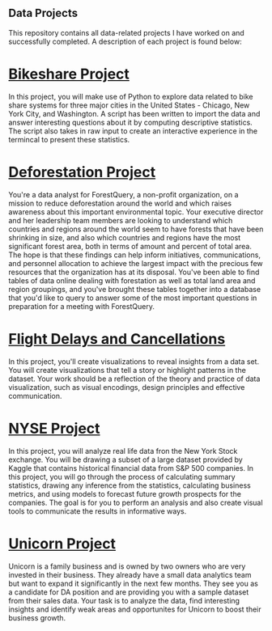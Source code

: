 ## Data Projects
This repository contains all data-related projects I have worked on and successfully completed. A description of each project is found below:

# [Bikeshare Project](https://github.com/Ithielwen/Data-Projects/tree/main/Bikeshare%20Project)
In this project, you will make use of Python to explore data related to bike share systems for three major cities in the United States - Chicago, New York City, and Washington. A script has been written to import the data and answer interesting questions about it by computing descriptive statistics. The script also takes in raw input to create an interactive experience in the termincal to present these statistics.

# [Deforestation Project](https://github.com/Ithielwen/Data-Projects/tree/main/Deforestation%20Project)
You're a data analyst for ForestQuery, a non-profit organization, on a mission to reduce deforestation around the world and which raises awareness about this important environmental topic. Your executive director and her leadership team members are looking to understand which countries and regions around the world seem to have forests that have been shrinking in size, and also which countries and regions have the most significant forest area, both in terms of amount and percent of total area. The hope is that these findings can help inform initiatives, communications, and personnel allocation to achieve the largest impact with the precious few resources that the organization has at its disposal. You've been able to find tables of data online dealing with forestation as well as total land area and region groupings, and you've brought these tables together into a database that you'd like to query to answer some of the most important questions in preparation for a meeting with ForestQuery.

# [Flight Delays and Cancellations](https://github.com/Ithielwen/Data-Projects/tree/main/Flight%20Delays%20and%20Cancellations)
In this project, you'll create visualizations to reveal insights from a data set. You will create visualizations that tell a story or highlight patterns in the dataset. Your work should be a reflection of the theory and practice of data visualization, such as visual encodings, design principles and effective communication.

# [NYSE Project](https://github.com/Ithielwen/Data-Projects/tree/main/NYSE%20Project)
In this project, you will analyze real life data fron the New York Stock exchange. You will be drawing a subset of a large dataset provided by Kaggle that contains historical financial data from S&P 500 companies. In this project, you will go through the process of calculating summary statistics, drawing any inference from the statistics, calculating business metrics, and using models to forecast future growth prospects for the companies. The goal is for you to perform an analysis and also create visual tools to communicate the results in informative ways.

# [Unicorn Project](https://github.com/Ithielwen/Data-Projects/tree/main/Unicorn%20Project)
Unicorn is a family business and is owned by two owners who are very invested in their business. They already have a small data analytics team but want to expand it significantly in the next few months. They see you as a candidate for DA position and are providing you with a sample dataset from their sales data. Your task is to analyze the data, find interesting insights and identify weak areas and opportunites for Unicorn to boost their business growth.
